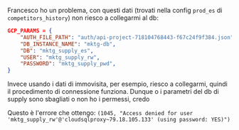 Francesco ho un problema, con questi dati (trovati nella config `prod_es` di `competitors_history`) non riesco a collegarmi al db:
```json
GCP_PARAMS = {  
    "AUTH_FILE_PATH": "auth/api-project-718104768443-f67c24f9f384.json",  
    "DB_INSTANCE_NAME": "mktg-db",  
    "DB": "mktg_supply_es",  
    "USER": "mktg_supply_rw",  
    "PASSWORD": "mktg_supply_pwd",  
}
```
Invece usando i dati di immovisita, per esempio, riesco a collegarmi, quindi il procedimento di connessione funziona. Dunque o i parametri del db di supply sono sbagliati o non ho i permessi, credo

Questo è l'errore che ottengo:
`(1045, "Access denied for user 'mktg_supply_rw'@'cloudsqlproxy~79.18.105.133' (using password: YES)")`